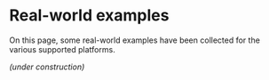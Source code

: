 # Real-world examples

On this page, some real-world examples have been collected for the various supported platforms.

*(under construction)*
